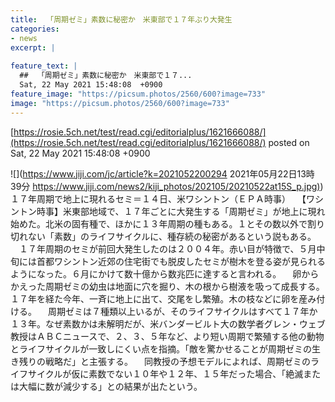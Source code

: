 ```yaml
---
title:  「周期ゼミ」素数に秘密か　米東部で１７年ぶり大発生  
categories:
- news
excerpt: |
  
feature_text: |
  ##  「周期ゼミ」素数に秘密か　米東部で１７...
  Sat, 22 May 2021 15:48:08  +0900
feature_image: "https://picsum.photos/2560/600?image=733"
image: "https://picsum.photos/2560/600?image=733"
---
```


[https://rosie.5ch.net/test/read.cgi/editorialplus/1621666088/](https://rosie.5ch.net/test/read.cgi/editorialplus/1621666088/)
posted on Sat, 22 May 2021 15:48:08  +0900

<!--more-->

![](https://www.jiji.com/jc/article?k=2021052200294 2021年05月22日13時39分 [https://www.jiji.com/news2/kiji_photos/202105/20210522at15S_p.jpg)](https://www.jiji.com/news2/kiji_photos/202105/20210522at15S_p.jpg)) １７年周期で地上に現れるセミ＝１４日、米ワシントン（ＥＰＡ時事） 　【ワシントン時事】米東部地域で、１７年ごとに大発生する「周期ゼミ」が地上に現れ始めた。北米の固有種で、ほかに１３年周期の種もある。１とその数以外で割り切れない「素数」のライフサイクルに、種存続の秘密があるという説もある。 　１７年周期のセミが前回大発生したのは２００４年。赤い目が特徴で、５月中旬には首都ワシントン近郊の住宅街でも脱皮したセミが樹木を登る姿が見られるようになった。６月にかけて数十億から数兆匹に達すると言われる。 　卵からかえった周期ゼミの幼虫は地面に穴を掘り、木の根から樹液を吸って成長する。１７年を経た今年、一斉に地上に出て、交尾をし繁殖。木の枝などに卵を産み付ける。 　周期ゼミは７種類以上いるが、そのライフサイクルはすべて１７年か１３年。なぜ素数かは未解明だが、米バンダービルト大の数学者グレン・ウェブ教授はＡＢＣニュースで、２、３、５年など、より短い周期で繁殖する他の動物とライフサイクルが一致しにくい点を指摘。「敵を驚かせることが周期ゼミの生き残りの戦略だ」と主張する。 　同教授の予想モデルによれば、周期ゼミのライフサイクルが仮に素数でない１０年や１２年、１５年だった場合、「絶滅または大幅に数が減少する」との結果が出たという。
